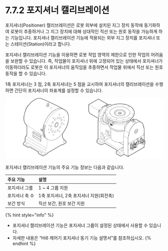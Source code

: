 # 7.7.2 포지셔너 캘리브레이션

포지셔너\(Positioner\) 캘리브레이션은 로봇 외부에 설치된 지그 장치 동작에 동기화하여 로봇이 추종하거나 그 지그 장치에 대해 상대적인 직선 또는 원호 동작을 가능하게 하는 기능입니다. 포지셔너 캘리브레이션 기능에 적용되는 외부 지그 장치를 포지셔너 또는 스테이션\(Station\)이라고 합니다.

포지셔너 캘리브레이션 기능을 이용하면 로봇 작업 영역의 제한으로 인한 작업의 어려움을 보완할 수 있습니다. 즉, 작업물이 포지셔너 위에 고정되어 있는 상태에서 포지셔너가 이동하더라도 로봇은 이 포지셔너의 움직임을 추종하면서 작업물 위에서 직선 또는 원호 동작을 할 수 있습니다.

1축 포지셔너는 3 점, 2축 포지셔녀는 5 점을 교시하여 포지셔너의 캘리브레이션을 수행하면 간단히 포지셔너의 좌표계를 설정할 수 있습니다.

![그림 69 1축 표지셔너\(좌\) / 2축 포지셔너\(우\)](../../.gitbook/assets/image%20%28244%29.png)

포지셔너 캘리브레이션 기능의 주요 기능 정보는 다음과 같습니다.

| 주요 기능 | 설명 |
| :--- | :--- |
| 포지셔너 그룸 | 1 ~ 4 그룹 지원 |
| 포지셔너 축 수 | 1축 포지셔너, 2축 포지셔너 지원\(회전축\) |
| 보간 방식 | 직선 보간, 원호 보간 지원 |

{% hint style="info" %}
* 포지셔너 캘리브레이션 기능은 포지셔너 그룹이 설정된 상태에서 사용할 수 있습니다.
* 자세한 내용은 “Hi6 제어기 포지셔너 동기 기능 설명서”를 참조하십시오.
{% endhint %}

